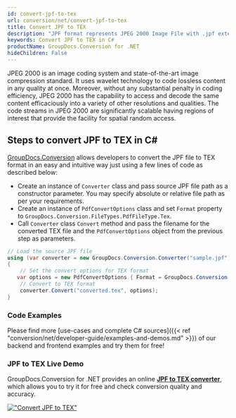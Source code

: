```yaml
---
id: convert-jpf-to-tex
url: conversion/net/convert-jpf-to-tex
title: Convert JPF to TEX
description: "JPF format represents JPEG 2000 Image File with .jpf extension. Learn how to convert JPF to TEX file programmatically in C# language using GroupDocs.Conversion for .NET library."
keywords: Convert JPF to TEX in C#
productName: GroupDocs.Conversion for .NET
hideChildren: False
---
```


JPEG 2000 is an image coding system and state-of-the-art image compression standard. It uses wavelet technology to code lossless content in any quality at once. Moreover, without any substantial penalty in coding efficiency, JPEG 2000 has the capability to access and decode the same content efficaciously into a variety of other resolutions and qualities. The code streams in JPEG 2000 are significantly scalable having regions of interest that provide the facility for spatial random access.

## Steps to convert JPF to TEX in C#

[GroupDocs.Conversion](https://products.groupdocs.com/conversion/net) allows developers to convert the JPF file to TEX format in an easy and intuitive way just using a few lines of code as described below:

* Create an instance of `Converter` class and pass source JPF file path as a constructor parameter. You may specify absolute or relative file path as per your requirements. 
* Create an instance of `PdfConvertOptions` class and set `Format` property to `GroupDocs.Conversion.FileTypes.PdfFileType.Tex`.
* Call `Converter` class `Convert` method and pass the filename for the converted TEX file and the `PdfConvertOptions` object from the previous step as parameters.

```csharp
// Load the source JPF file
using (var converter = new GroupDocs.Conversion.Converter("sample.jpf"))
{
    // Set the convert options for TEX format
   var options = new PdfConvertOptions { Format = GroupDocs.Conversion.FileTypes.PdfFileType.Tex };
    // Convert to TEX format
    converter.Convert("converted.tex", options);
}
```

### Code Examples

Please find more [use-cases and complete C# sources]({{< ref "conversion/net/developer-guide/examples-and-demos.md" >}}) of our backend and frontend examples and try them for free!

### JPF to TEX Live Demo

GroupDocs.Conversion for .NET provides an online [**JPF to TEX converter**](https://products.groupdocs.app/conversion/jpf-to-tex), which allows you to try it for free and check conversion quality and accuracy.

[!["Convert JPF to TEX"](conversion/net/images/convert-to-tex/convert-jpf-to-tex.png)](https://products.groupdocs.app/conversion/jpf-to-tex)